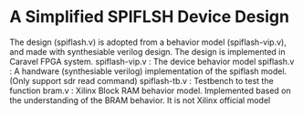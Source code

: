 # A Simplified SPIFLSH Device Design
  The design (spiflash.v) is adopted from a behavior model (spiflash-vip.v), and made with synthesiable verilog design. The design is implemented in Caravel FPGA system.
  spiflash-vip.v : The device behavior model
  spiflash.v : A handware (synthesiable verilog) implementation of the spiflash model. (Only support sdr read command)
  spiflash-tb.v : Testbench to test the function
  bram.v : Xilinx Block RAM behavior model. Implemented based on the understanding of the BRAM behavior. It is not Xilinx official model

